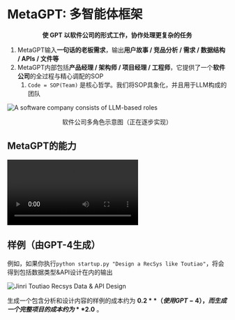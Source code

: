 # MetaGPT: 多智能体框架

<p align="center">
<b>使 GPT 以软件公司的形式工作，协作处理更复杂的任务</b>
</p>

1. MetaGPT输入**一句话的老板需求**，输出**用户故事 / 竞品分析 / 需求 / 数据结构 / APIs / 文件等**
2. MetaGPT内部包括**产品经理 / 架构师 / 项目经理 / 工程师**，它提供了一个**软件公司**的全过程与精心调配的SOP
   1. `Code = SOP(Team)` 是核心哲学。我们将SOP具象化，并且用于LLM构成的团队

![A software company consists of LLM-based roles](/image/software_company_cd.jpg)

<p align="center">软件公司多角色示意图（正在逐步实现）</p>

## MetaGPT的能力

<video  controls>
  <source src="https://github.com/geekan/MetaGPT/assets/34952977/34345016-5d13-489d-b9f9-b82ace413419" type="video/mp4">
</video>

## 样例（由GPT-4生成）

例如，如果你执行`python startup.py "Design a RecSys like Toutiao"`，将会得到包括数据类型&API设计在内的输出

![Jinri Toutiao Recsys Data & API Design](/image/data_api_design.png)

生成一个包含分析和设计内容的样例的成本约为 **$0.2** （使用GPT-4），而生成一个完整项目的成本约为 **$2.0** 。
